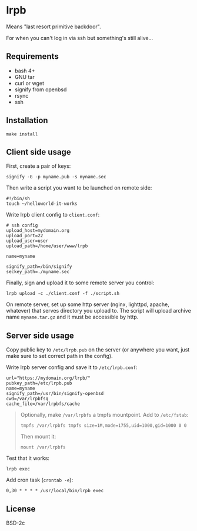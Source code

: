 
# lrpb 

Means "last resort primitive backdoor".

For when you can't log in via ssh but something's still alive...


## Requirements

- bash 4+
- GNU tar
- curl or wget
- signify from openbsd
- rsync
- ssh


## Installation

	make install


## Client side usage

First, create a pair of keys:

	signify -G -p myname.pub -s myname.sec

Then write a script you want to be launched on remote side:

	#!/bin/sh
	touch ~/helloworld-it-works

Write lrpb client config to `client.conf`:

	# ssh config
	upload_host=mydomain.org
	upload_port=22
	upload_user=user
	upload_path=/home/user/www/lrpb

	name=myname

	signify_path=/bin/signify
	seckey_path=./myname.sec

Finally, sign and upload it to some remote server you control:

	lrpb upload -c ./client.conf -f ./script.sh

On remote server, set up some http server (nginx, lighttpd, apache, whatever) that serves directory you upload to.
The script will upload archive name `myname.tar.gz` and it must be accessible by http.


## Server side usage

Copy public key to `/etc/lrpb.pub` on the server (or anywhere you
want, just make sure to set correct path in the config).

Write lrpb server config and save it to `/etc/lrpb.conf`:

	url="https://mydomain.org/lrpb/"
	pubkey_path=/etc/lrpb.pub
	name=myname
	signify_path=/usr/bin/signify-openbsd
	cwd=/var/lrpbfsq
	cache_file=/var/lrpbfs/cache

> Optionally, make `/var/lrpbfs` a tmpfs mountpoint. Add to `/etc/fstab`:
> 
>  ```
>  tmpfs /var/lrpbfs tmpfs size=1M,mode=1755,uid=1000,gid=1000 0 0
>  ```
> 
> Then mount it:
> ```
> mount /var/lrpbfs
> ```

Test that it works:

	lrpb exec

Add cron task (`crontab -e`):

	0,30 * * * * /usr/local/bin/lrpb exec


## License

BSD-2c

